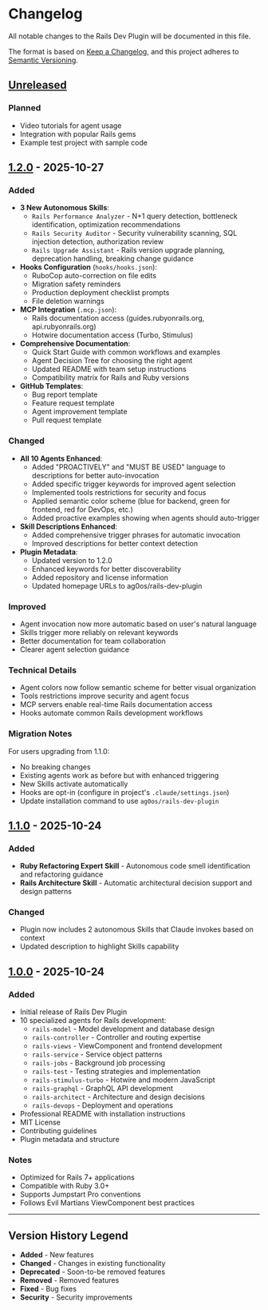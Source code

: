 # Changelog

All notable changes to the Rails Dev Plugin will be documented in this file.

The format is based on [Keep a Changelog](https://keepachangelog.com/en/1.0.0/),
and this project adheres to [Semantic Versioning](https://semver.org/spec/v2.0.0.html).

## [Unreleased]

### Planned
- Video tutorials for agent usage
- Integration with popular Rails gems
- Example test project with sample code

## [1.2.0] - 2025-10-27

### Added
- **3 New Autonomous Skills**:
  - `Rails Performance Analyzer` - N+1 query detection, bottleneck identification, optimization recommendations
  - `Rails Security Auditor` - Security vulnerability scanning, SQL injection detection, authorization review
  - `Rails Upgrade Assistant` - Rails version upgrade planning, deprecation handling, breaking change guidance
- **Hooks Configuration** (`hooks/hooks.json`):
  - RuboCop auto-correction on file edits
  - Migration safety reminders
  - Production deployment checklist prompts
  - File deletion warnings
- **MCP Integration** (`.mcp.json`):
  - Rails documentation access (guides.rubyonrails.org, api.rubyonrails.org)
  - Hotwire documentation access (Turbo, Stimulus)
- **Comprehensive Documentation**:
  - Quick Start Guide with common workflows and examples
  - Agent Decision Tree for choosing the right agent
  - Updated README with team setup instructions
  - Compatibility matrix for Rails and Ruby versions
- **GitHub Templates**:
  - Bug report template
  - Feature request template
  - Agent improvement template
  - Pull request template

### Changed
- **All 10 Agents Enhanced**:
  - Added "PROACTIVELY" and "MUST BE USED" language to descriptions for better auto-invocation
  - Added specific trigger keywords for improved agent selection
  - Implemented tools restrictions for security and focus
  - Applied semantic color scheme (blue for backend, green for frontend, red for DevOps, etc.)
  - Added proactive examples showing when agents should auto-trigger
- **Skill Descriptions Enhanced**:
  - Added comprehensive trigger phrases for automatic invocation
  - Improved descriptions for better context detection
- **Plugin Metadata**:
  - Updated version to 1.2.0
  - Enhanced keywords for better discoverability
  - Added repository and license information
  - Updated homepage URLs to ag0os/rails-dev-plugin

### Improved
- Agent invocation now more automatic based on user's natural language
- Skills trigger more reliably on relevant keywords
- Better documentation for team collaboration
- Clearer agent selection guidance

### Technical Details
- Agent colors now follow semantic scheme for better visual organization
- Tools restrictions improve security and agent focus
- MCP servers enable real-time Rails documentation access
- Hooks automate common Rails development workflows

### Migration Notes
For users upgrading from 1.1.0:
- No breaking changes
- Existing agents work as before but with enhanced triggering
- New Skills activate automatically
- Hooks are opt-in (configure in project's `.claude/settings.json`)
- Update installation command to use `ag0os/rails-dev-plugin`

## [1.1.0] - 2025-10-24

### Added
- **Ruby Refactoring Expert Skill** - Autonomous code smell identification and refactoring guidance
- **Rails Architecture Skill** - Automatic architectural decision support and design patterns

### Changed
- Plugin now includes 2 autonomous Skills that Claude invokes based on context
- Updated description to highlight Skills capability

## [1.0.0] - 2025-10-24

### Added
- Initial release of Rails Dev Plugin
- 10 specialized agents for Rails development:
  - `rails-model` - Model development and database design
  - `rails-controller` - Controller and routing expertise
  - `rails-views` - ViewComponent and frontend development
  - `rails-service` - Service object patterns
  - `rails-jobs` - Background job processing
  - `rails-test` - Testing strategies and implementation
  - `rails-stimulus-turbo` - Hotwire and modern JavaScript
  - `rails-graphql` - GraphQL API development
  - `rails-architect` - Architecture and design decisions
  - `rails-devops` - Deployment and operations
- Professional README with installation instructions
- MIT License
- Contributing guidelines
- Plugin metadata and structure

### Notes
- Optimized for Rails 7+ applications
- Compatible with Ruby 3.0+
- Supports Jumpstart Pro conventions
- Follows Evil Martians ViewComponent best practices

---

## Version History Legend

- **Added** - New features
- **Changed** - Changes in existing functionality
- **Deprecated** - Soon-to-be removed features
- **Removed** - Removed features
- **Fixed** - Bug fixes
- **Security** - Security improvements

[Unreleased]: https://github.com/ag0os/rails-dev-plugin/compare/v1.2.0...HEAD
[1.2.0]: https://github.com/ag0os/rails-dev-plugin/compare/v1.1.0...v1.2.0
[1.1.0]: https://github.com/ag0os/rails-dev-plugin/compare/v1.0.0...v1.1.0
[1.0.0]: https://github.com/ag0os/rails-dev-plugin/releases/tag/v1.0.0
